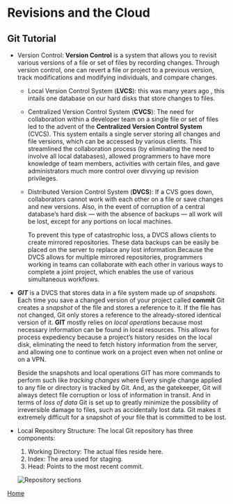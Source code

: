 # Revisions and the Cloud
## Git Tutorial

- Version Control:
  **Version Control** is a system that allows you to revisit various versions of a file or set of files by recording changes. Through version control, one can revert a file or project to a previous version, track modifications and modifying individuals, and compare changes.
  &nbsp;
  - Local Version Control System (**LVCS**):
    this was many years ago , this intails one database on our hard disks that store changes to files.
  - Centralized Version Control System (**CVCS**):
    The need for collaboration within a developer team on a single file or set of files led to the advent of the **Centralized Version Control System** (CVCS). This system entails a single server storing all changes and file versions, which can be accessed by various clients. This streamlined the collaboration process (by eliminating the need to involve all local databases), allowed programmers to have more knowledge of team members, activities with certain files, and gave administrators much more control over divvying up revision privileges.
  - Distributed Version Control System (**DVCS**):
    If a CVS goes down, collaborators cannot work with each other on a file or save changes and new versions. Also, in the event of corruption of a central database’s hard disk — with the absence of backups — all work will be lost, except for any portions on local machines.

    To prevent this type of catastrophic loss, a DVCS allows clients to create mirrored repositories. These data backups can be easily be placed on the server to replace any lost information.Because the DVCS allows for multiple mirrored repositories, programmers working in teams can collaborate with each other in various ways to complete a joint project, which enables the use of various simultaneous workflows.

- ***GIT*** is a DVCS that stores data in a file system made up of *snapshots*. Each time you save a changed version of your project called **commit** Git creates a *snapshot* of the file and stores a reference to it. If the file has not changed, Git only stores a reference to the already-stored identical version of it. **GIT** mostly relies on *local operations* because most necessary information can be found in local resources. This allows for process expediency because a project’s history resides on the local disk, eliminating the need to fetch history information from the server, and allowing one to continue work on a project even when not online or on a VPN.

  Beside the snapshots and local operations GIT has more commands to perform such like *tracking changes* where Every single change applied to any file or directory is tracked by Git. And, as the gatekeeper, Git will always detect file corruption or loss of information in transit. And in terms of *loss of data* Git is set up to greatly minimize the possibility of irreversible damage to files, such as accidentally lost data. Git makes it extremely difficult for a snapshot of your file that is committed to be lost.

- Local Repository Structure:
  The local Git repository has three components:
  1. Working Directory: The actual files reside here.
  2. Index: The area used for staging.
  3. Head: Points to the most recent commit.

  ![Repository sections](https://blog.udemy.com/wp-content/uploads/2015/08/image036.png)


 
[Home]( https://kztahat.github.io/reading-notes/)